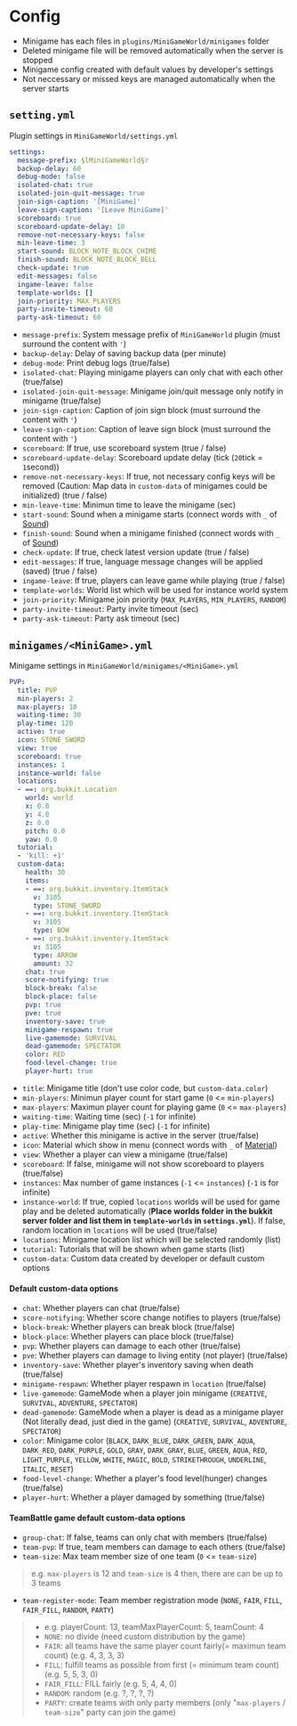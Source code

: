 # Config
- Minigame has each files in `plugins/MiniGameWorld/minigames` folder
- Deleted minigame file will be removed automatically when the server is stopped
- Minigame config created with default values by developer's settings
- Not neccessary or missed keys are managed automatically when the server starts

## `setting.yml`
Plugin settings in `MiniGameWorld/settings.yml`
```yml
settings:
  message-prefix: §lMiniGameWorld§r
  backup-delay: 60
  debug-mode: false
  isolated-chat: true
  isolated-join-quit-message: true
  join-sign-caption: '[MiniGame]'
  leave-sign-caption: '[Leave MiniGame]'
  scoreboard: true
  scoreboard-update-delay: 10
  remove-not-necessary-keys: false
  min-leave-time: 3
  start-sound: BLOCK_NOTE_BLOCK_CHIME
  finish-sound: BLOCK_NOTE_BLOCK_BELL
  check-update: true
  edit-messages: false
  ingame-leave: false
  template-worlds: []
  join-priority: MAX_PLAYERS
  party-invite-timeout: 60
  party-ask-timeout: 60

```
- `message-prefix`: System message prefix of `MiniGameWorld` plugin (must surround the content with `'`)
- `backup-delay`: Delay of saving backup data (per minute)
- `debug-mode`: Print debug logs (true/false)
- `isolated-chat`: Playing minigame players can only chat with each other (true/false)
- `isolated-join-quit-message`: Minigame join/quit message only notify in minigame (true/false)
- `join-sign-caption`: Caption of join sign block (must surround the content with `'`)
- `leave-sign-caption`: Caption of leave sign block (must surround the content with `'`)
- `scoreboard`: If true, use scoreboard system (true / false)
- `scoreboard-update-delay`: Scoreboard update delay (tick (`20`tick = `1`second))
- `remove-not-necessary-keys`: If true, not necessary config keys will be removed (Caution: Map data in `custom-data` of minigames could be initialized) (true / false)
- `min-leave-time`: Minimun time to leave the minigame (sec)
- `start-sound`: Sound when a minigame starts (connect words with `_` of [Sound](https://www.digminecraft.com/lists/sound_list_pc.php))
- `finish-sound`: Sound when a minigame finished (connect words with `_` of [Sound](https://www.digminecraft.com/lists/sound_list_pc.php))
- `check-update`: If true, check latest version update (true / false)
- `edit-messages`: If true, language message changes will be applied (saved) (true / false)
- `ingame-leave`: If true, players can leave game while playing (true / false)
- `template-worlds`: World list which will be used for instance world system
- `join-priority`: Minigame join priority (`MAX_PLAYERS`, `MIN_PLAYERS`, `RANDOM`)
- `party-invite-timeout`: Party invite timeout (sec)
- `party-ask-timeout`: Party ask timeout (sec)

## `minigames/<MiniGame>.yml`
Minigame settings in `MiniGameWorld/minigames/<MiniGame>.yml`
```yml
PVP:
  title: PVP
  min-players: 2
  max-players: 10
  waiting-time: 30
  play-time: 120
  active: true
  icon: STONE_SWORD
  view: true
  scoreboard: true
  instances: 1
  instance-world: false
  locations:
  - ==: org.bukkit.Location
    world: world
    x: 0.0
    y: 4.0
    z: 0.0
    pitch: 0.0
    yaw: 0.0
  tutorial:
  - 'kill: +1'
  custom-data:
    health: 30
    items:
    - ==: org.bukkit.inventory.ItemStack
      v: 3105
      type: STONE_SWORD
    - ==: org.bukkit.inventory.ItemStack
      v: 3105
      type: BOW
    - ==: org.bukkit.inventory.ItemStack
      v: 3105
      type: ARROW
      amount: 32
    chat: true
    score-notifying: true
    block-break: false
    block-place: false
    pvp: true
    pve: true
    inventory-save: true
    minigame-respawn: true
    live-gamemode: SURVIVAL
    dead-gamemode: SPECTATOR
    color: RED
    food-level-change: true
    player-hurt: true

```
- `title`: Minigame title (don't use color code, but `custom-data.color`)
- `min-players`: Minimun player count for start game (`0` <= `min-players`)
- `max-players`: Maximun player count for playing game (`0` <= `max-players`)
- `waiting-time`: Waiting time (sec) (`-1` for infinite)
- `play-time`: Minigame play time (sec) (`-1` for infinite)
- `active`: Whether this minigame is active in the server (true/false)
- `icon`: Material which show in menu (connect words with `_` of [Material](https://minecraftitemids.com/types/material))
- `view`: Whether a player can view a minigame (true/false)
- `scoreboard`: If false, minigame will not show scoreboard to players (true/false)
- `instances`: Max number of game instances (`-1` <= `instances`) (`-1` is for infinite)
- `instance-world`: If true, copied `locations` worlds will be used for game play and be deleted automatically (**Place worlds folder in the bukkit server folder and list them in `template-worlds` in `settings.yml`**). If false, random location in `locations` will be used (true/false)
- `locations`: Minigame location list which will be selected randomly (list)
- `tutorial`: Tutorials that will be shown when game starts (list)
- `custom-data`: Custom data created by developer or default custom options
#### **Default custom-data options**
- `chat`: Whether players can chat (true/false)
- `score-notifying`: Whether score change notifies to players (true/false)
- `block-break`: Whether players can break block (true/false)
- `block-place`: Whether players can place block (true/false)
- `pvp`: Whether players can damage to each other (true/false)
- `pve`: Whether players can damage to living entity (not player) (true/false)
- `inventory-save`: Whether player's inventory saving when death (true/false)
- `minigame-respawn`: Whether player respawn in `location` (true/false)
- `live-gamemode`: GameMode when a player join minigame (`CREATIVE`, `SURVIVAL`, `ADVENTURE`, `SPECTATOR`)
- `dead-gamemode`: GameMode when a player is dead as a minigame player (Not literally dead, just died in the game) (`CREATIVE`, `SURVIVAL`, `ADVENTURE`, `SPECTATOR`)
- `color`: Minigame color (`BLACK`, `DARK_BLUE`, `DARK_GREEN`, `DARK_AQUA`, `DARK_RED`, `DARK_PURPLE`, `GOLD`, `GRAY`, `DARK_GRAY`, `BLUE`, `GREEN`, `AQUA`, `RED`, `LIGHT_PURPLE`, `YELLOW`, `WHITE`, `MAGIC`, `BOLD`, `STRIKETHROUGH`, `UNDERLINE`, `ITALIC`, `RESET`)
- `food-level-change`: Whether a player's food level(hunger) changes (true/false)
- `player-hurt`: Whether a player damaged by something (true/false)

#### **TeamBattle game default custom-data options**
- `group-chat`: If false, teams can only chat with members (true/false)
- `team-pvp`: If true, team members can damage to each others (true/false)
- `team-size`: Max team member size of one team (`0` <= `team-size`)
> e.g. `max-players` is 12 and `team-size` is 4 then, there are can be up to 3 teams
- `team-register-mode`: Team member registration mode (`NONE`, `FAIR`, `FILL`, `FAIR_FILL`, `RANDOM`, `PARTY`)
> - e.g. playerCount: 13, teamMaxPlayerCount: 5, teamCount: 4
> - `NONE`: no divide (need custom distribution by the game)
> - `FAIR`: all teams have the same player count fairly(= maximun team count) (e.g. 4, 3, 3, 3)
> - `FILL`: fulfill teams as possible from first (= minimum team count) (e.g. 5, 5, 3, 0)
> - `FAIR_FILL`: FILL fairly (e.g. 5, 4, 4, 0)
> - `RANDOM`: random (e.g. ?, ?, ?, ?)
> - `PARTY`: create teams with only party members (only "`max-players` / `team-size`" party can join the game)